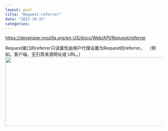 ```yaml
---
layout: post
title: "Request.referrer"
date: "2022-10-31"
categories: 
---
```

<p><a href="https://developer.mozilla.org/en-US/docs/Web/API/Request/referrer">https://developer.mozilla.org/en-US/docs/Web/API/Request/referrer</a></p>
<p>Request接口的referrer只读属性由用户代理设置为Request的referrer。&nbsp; （例如，客户端、无引荐来源网址或 URL。）<img height="221" src="/uploads/ckeditor/pictures/667/image-20221031110818-1.png" width="1263" /></p>
